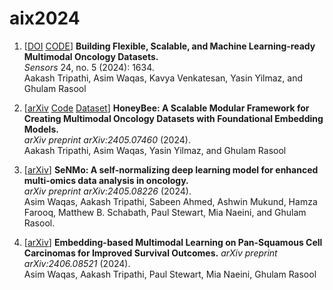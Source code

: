 # aix2024

1. [[DOI](https://doi.org/10.3390/s24051634) [CODE](https://github.com/lab-rasool/MINDS)] **Building Flexible, Scalable, and Machine Learning-ready Multimodal Oncology Datasets.**    
   *Sensors* 24, no. 5 (2024): 1634.  
   Aakash Tripathi, Asim Waqas, Kavya Venkatesan, Yasin Yilmaz, and Ghulam Rasool
   
1. [[arXiv](https://arxiv.org/abs/2405.07460) [Code](https://github.com/lab-rasool/HoneyBee) [Dataset](https://huggingface.co/datasets/Lab-Rasool/TCGA)] **HoneyBee: A Scalable Modular Framework for Creating Multimodal Oncology Datasets with Foundational Embedding Models.**    
   *arXiv preprint arXiv:2405.07460* (2024).  
   Aakash Tripathi, Asim Waqas, Yasin Yilmaz, and Ghulam Rasool  

1. [[arXiv](https://arxiv.org/abs/2405.08226v1)] **SeNMo: A self-normalizing deep learning model for enhanced multi-omics data analysis in oncology.**    
   *arXiv preprint arXiv:2405.08226* (2024).  
    Asim Waqas, Aakash Tripathi, Sabeen Ahmed, Ashwin Mukund, Hamza Farooq, Matthew B. Schabath, Paul Stewart, Mia Naeini, and Ghulam Rasool.

1. [[arXiv](https://arxiv.org/abs/2406.08521)] **Embedding-based Multimodal Learning on Pan-Squamous Cell Carcinomas for Improved Survival Outcomes.**
   *arXiv preprint arXiv:2406.08521* (2024).  
    Asim Waqas, Aakash Tripathi, Paul Stewart, Mia Naeini, Ghulam Rasool

